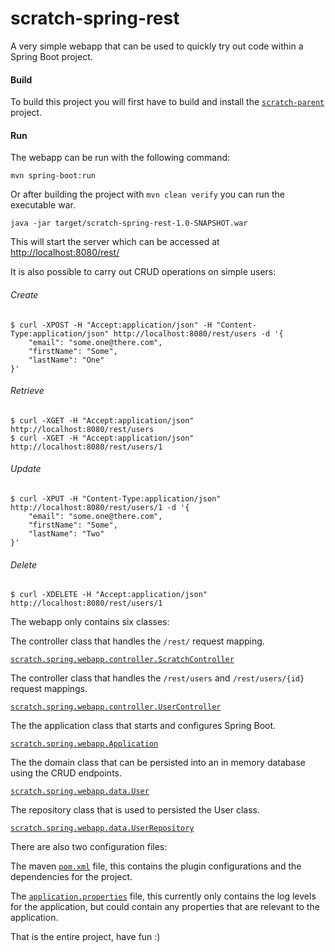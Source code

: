 scratch-spring-rest
==============

A very simple webapp that can be used to quickly try out code within a Spring Boot project.

#### Build

To build this project you will first have to build and install the [`scratch-parent`](https://github.com/karlbennett/scratch-parent) project.

#### Run

The webapp can be run with the following command:

    mvn spring-boot:run

Or after building the project with `mvn clean verify` you can run the executable war.

    java -jar target/scratch-spring-rest-1.0-SNAPSHOT.war

This will start the server which can be accessed at [http://localhost:8080/rest/](http://localhost:8080/rest/ "scratch-spring-webapp")

It is also possible to carry out CRUD operations on simple users:

###### Create
    $ curl -XPOST -H "Accept:application/json" -H "Content-Type:application/json" http://localhost:8080/rest/users -d '{
        "email": "some.one@there.com",
        "firstName": "Some",
        "lastName": "One"
    }'

###### Retrieve
    $ curl -XGET -H "Accept:application/json" http://localhost:8080/rest/users
    $ curl -XGET -H "Accept:application/json" http://localhost:8080/rest/users/1

###### Update
    $ curl -XPUT -H "Content-Type:application/json" http://localhost:8080/rest/users/1 -d '{
        "email": "some.one@there.com",
        "firstName": "Some",
        "lastName": "Two"
    }'

###### Delete
    $ curl -XDELETE -H "Accept:application/json" http://localhost:8080/rest/users/1


The  webapp only contains six classes:

The controller class that handles the `/rest/` request mapping.

[`scratch.spring.webapp.controller.ScratchController`](https://github.com/karlbennett/scratch-spring-webapp/blob/master/src/main/java/rest/webapp/controller/ScratchController.java "ScratchController")

The controller class that handles the `/rest/users` and `/rest/users/{id}` request mappings.

[`scratch.spring.webapp.controller.UserController`](https://github.com/karlbennett/scratch-spring-webapp/blob/master/src/main/java/rest/webapp/controller/UserController.java "UserController")

The the application class that starts and configures Spring Boot.

[`scratch.spring.webapp.Application`](https://github.com/karlbennett/scratch-spring-webapp/blob/master/src/main/java/rest/webapp/Application.java "Application")
    
The the domain class that can be persisted into an in memory database using the CRUD endpoints.

[`scratch.spring.webapp.data.User`](https://github.com/karlbennett/scratch-spring-webapp/blob/master/src/main/java/rest/webapp/data/User.java "User")

The repository class that is used to persisted the User class.

[`scratch.spring.webapp.data.UserRepository`](https://github.com/karlbennett/scratch-spring-webapp/blob/master/src/main/java/rest/webapp/data/UserRepository.java "UserRepository")

There are also two configuration files:

The maven [`pom.xml`](https://github.com/karlbennett/scratch-spring-webapp/blob/master/pom.xml "pom.xml") file, this contains the plugin configurations and the dependencies for the project.

The [`application.properties`](https://github.com/karlbennett/scratch-spring-webapp/blob/master/application.properties "application.properties") file, this currently only contains the log levels for the application, but could contain any properties that are relevant to the application.

That is the entire project, have fun :)
